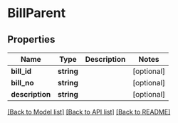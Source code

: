 # BillParent

## Properties
Name | Type | Description | Notes
------------ | ------------- | ------------- | -------------
**bill_id** | **string** |  | [optional] 
**bill_no** | **string** |  | [optional] 
**description** | **string** |  | [optional] 

[[Back to Model list]](../README.md#documentation-for-models) [[Back to API list]](../README.md#documentation-for-api-endpoints) [[Back to README]](../README.md)


